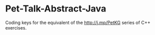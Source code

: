 # Pet-Talk-Abstract-Java

Coding keys for the equivalent of the http://j.mp/PetKG series of C++ exercises. 
